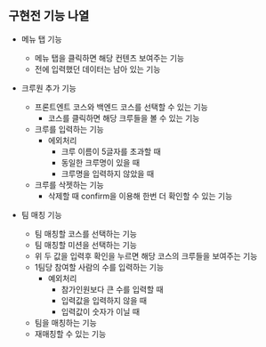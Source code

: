 ## 구현전 기능 나열

- 메뉴 탭  기능
  - 메뉴 탭을 클릭하면 해당 컨텐츠 보여주는 기능
  - 전에 입력했던 데이터는 남아 있는 기능

- 크루원 추가 기능
  - 프론트엔트 코스와 백엔드 코스를 선택할 수 있는 기능
    - 코스를 클릭하면 해당 크루들을 볼 수 있는 기능
  - 크루를 입력하는 기능
    - 에외처리
      - 크루 이름이 5글자를 초과할 때
      - 동일한 크루명이 있을 때
      - 크루명을 입력하지 않았을 때
  - 크루를 삭젯하는 기능
    - 삭제할 때 confirm을 이용해 한번 더 확인할 수 있는 기능

- 팀 매칭 기능
  - 팀 매칭할 코스를 선택하는 기능
  - 팀 매칭할 미션을 선택하는 기능
  - 위 두 값을 입력후 확인을 누르면 해당 코스의 크루들을 보여주는 기능
  - 1팀당 참여할 사람의 수를 입력하는 기능
    - 예외처리 
      - 참가인원보다 큰 수를 입력할 때
      - 입력값을 입력하지 않을 때
      - 입력값이 숫자가 이닐 때
  - 팀을 매칭하는 기능
  - 재매칭할 수 있는 기능